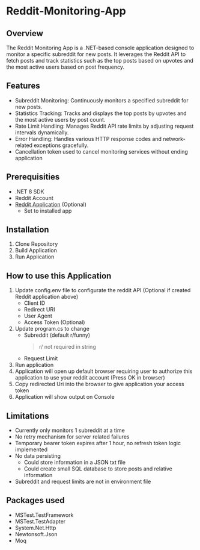 # Reddit-Monitoring-App

## Overview
The Reddit Monitoring App is a .NET-based console application designed to monitor a specific subreddit for new posts. It leverages the Reddit API to fetch posts and track statistics such as the top posts based on upvotes and the most active users based on post frequency.

## Features
- Subreddit Monitoring: Continuously monitors a specified subreddit for new posts.
- Statistics Tracking: Tracks and displays the top posts by upvotes and the most active users by post count.
- Rate Limit Handling: Manages Reddit API rate limits by adjusting request intervals dynamically.
- Error Handling: Handles various HTTP response codes and network-related exceptions gracefully.
- Cancellation token used to cancel monitoring services without ending application

## Prerequisities
- .NET 8 SDK
- Reddit Account
- [Reddit Application](https://www.reddit.com/prefs/apps) (Optional)
  - Set to installed app

## Installation
1. Clone Repository
3. Build Application
4. Run Application

## How to use this Application
1. Update config.env file to configurate the reddit API (Optional if created Reddit application above)
   - Client ID
   - Redirect URI
   - User Agent
   - Access Token (Optional)
2. Update program.cs to change
   - Subreddit (default r/funny)
     > r/ not required in string
   - Request Limit
3. Run application
4. Application will open up default browser requiring user to authorize this application to use your reddit account (Press OK in browser)
5. Copy redirected Uri into the browser to give application your access token
6. Application will show output on Console



## Limitations
- Currently only monitors 1 subreddit at a time
- No retry mechanism for server related failures
- Temporary bearer token expires after 1 hour, no refresh token logic implemented
- No data persisting
  - Could store information in a JSON txt file
  - Could create small SQL database to store posts and relative information
- Subreddit and request limits are not in environment file
 
## Packages used
- MSTest.TestFramework
- MSTest.TestAdapter
- System.Net.Http
- Newtonsoft.Json
- Moq
